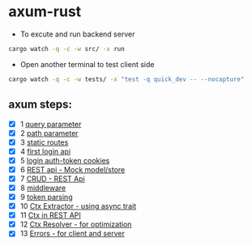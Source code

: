 # axum-rust

- To excute and run backend server 
```sh
cargo watch -q -c -w src/ -x run 
```

- Open another terminal to test client side
```sh
cargo watch -q -c -w tests/ -x "test -q quick_dev -- --nocapture"
```

## axum steps:
- [x] 1 [query parameter](https://github.com/krrishnax/axum-rust/pull/1)
- [x] 2 [path parameter](https://github.com/krrishnax/axum-rust/pull/2)
- [x] 3 [static routes](https://github.com/krrishnax/axum-rust/pull/3)
- [x] 4 [first login api](https://github.com/krrishnax/axum-rust/pull/4)
- [x] 5 [login auth-token cookies](https://github.com/krrishnax/axum-rust/pull/5)
- [x] 6 [REST api - Mock model/store](https://github.com/krrishnax/axum-rust/pull/6)
- [x] 7 [CRUD - REST Api](https://github.com/krrishnax/axum-rust/pull/7)
- [x] 8 [middleware](https://github.com/krrishnax/axum-rust/pull/8)
- [x] 9 [token parsing](https://github.com/krrishnax/axum-rust/pull/9)
- [x] 10 [Ctx Extractor - using async trait](https://github.com/krrishnax/axum-rust/pull/10)
- [x] 11 [Ctx in REST API](https://github.com/krrishnax/axum-rust/pull/11)
- [x] 12 [Ctx Resolver - for optimization](https://github.com/krrishnax/axum-rust/pull/12)
- [x] 13 [Errors - for client and server](https://github.com/krrishnax/axum-rust/pull/13)

